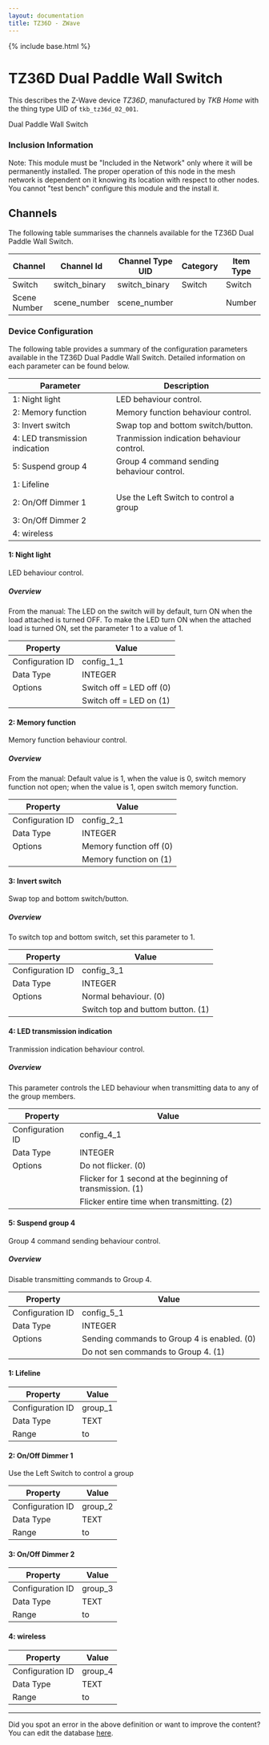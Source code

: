 ```yaml
---
layout: documentation
title: TZ36D - ZWave
---
```


{% include base.html %}

# TZ36D Dual Paddle Wall Switch

This describes the Z-Wave device *TZ36D*, manufactured by *TKB Home* with the thing type UID of ```tkb_tz36d_02_001```. 

Dual Paddle Wall Switch  


### Inclusion Information 

Note: This module must be "Included in the Network" only where it will be permanently installed. The proper operation of this node in the mesh network is dependent on it knowing its location with respect to other nodes. You cannot "test bench" configure this module and the install it.


## Channels
The following table summarises the channels available for the TZ36D Dual Paddle Wall Switch.

| Channel | Channel Id | Channel Type UID | Category | Item Type |
|---------|------------|------------------|----------|-----------|
| Switch | switch_binary | switch_binary | Switch | Switch |
| Scene Number | scene_number | scene_number |  | Number |


### Device Configuration
The following table provides a summary of the configuration parameters available in the TZ36D Dual Paddle Wall Switch.
Detailed information on each parameter can be found below.

| Parameter   | Description |
|-------------|-------------|
| 1: Night light | LED behaviour control. |
| 2: Memory function | Memory function behaviour control. |
| 3: Invert switch | Swap top and bottom switch/button. |
| 4: LED transmission indication | Tranmission indication behaviour control. |
| 5: Suspend group 4 | Group 4 command sending behaviour control. |
| 1: Lifeline |  |
| 2: On/Off Dimmer 1 | Use the Left Switch to control a group |
| 3: On/Off Dimmer 2 |  |
| 4: wireless |  |


#### 1: Night light

LED behaviour control.  


##### Overview 

From the manual: The LED on the switch will by default, turn ON when the load attached is turned OFF. To make the LED turn ON when the attached load is turned ON, set the parameter 1 to a value of 1.


| Property         | Value    |
|------------------|----------|
| Configuration ID | config_1_1 |
| Data Type        | INTEGER || Default Value | 1 |
| Options | Switch off &#x3D; LED off (0) |
|  | Switch off &#x3D; LED on (1) |


#### 2: Memory function

Memory function behaviour control.  


##### Overview 

From the manual: Default value is 1, when the value is 0, switch memory function not open; when the value is 1, open switch memory function.


| Property         | Value    |
|------------------|----------|
| Configuration ID | config_2_1 |
| Data Type        | INTEGER || Default Value | 1 |
| Options | Memory function off (0) |
|  | Memory function on (1) |


#### 3: Invert switch

Swap top and bottom switch/button.  


##### Overview 

To switch top and bottom switch, set this parameter to 1.


| Property         | Value    |
|------------------|----------|
| Configuration ID | config_3_1 |
| Data Type        | INTEGER || Default Value | 0 |
| Options | Normal behaviour. (0) |
|  | Switch top and buttom button. (1) |


#### 4: LED transmission indication

Tranmission indication behaviour control.  


##### Overview 

This parameter controls the LED behaviour when transmitting data to any of the group members.


| Property         | Value    |
|------------------|----------|
| Configuration ID | config_4_1 |
| Data Type        | INTEGER || Default Value | 1 |
| Options | Do not flicker. (0) |
|  | Flicker for 1 second at the beginning of transmission. (1) |
|  | Flicker entire time when transmitting. (2) |


#### 5: Suspend group 4

Group 4 command sending behaviour control.  


##### Overview 

Disable transmitting commands to Group 4.


| Property         | Value    |
|------------------|----------|
| Configuration ID | config_5_1 |
| Data Type        | INTEGER || Default Value | 0 |
| Options | Sending commands to Group 4 is enabled. (0) |
|  | Do not sen commands to Group 4. (1) |


#### 1: Lifeline


| Property         | Value    |
|------------------|----------|
| Configuration ID | group_1 |
| Data Type        | TEXT |
| Range |  to  |


#### 2: On/Off Dimmer 1

Use the Left Switch to control a group


| Property         | Value    |
|------------------|----------|
| Configuration ID | group_2 |
| Data Type        | TEXT |
| Range |  to  |


#### 3: On/Off Dimmer 2


| Property         | Value    |
|------------------|----------|
| Configuration ID | group_3 |
| Data Type        | TEXT |
| Range |  to  |


#### 4: wireless


| Property         | Value    |
|------------------|----------|
| Configuration ID | group_4 |
| Data Type        | TEXT |
| Range |  to  |


---

Did you spot an error in the above definition or want to improve the content?
You can edit the database [here](http://www.cd-jackson.com/index.php/zwave/zwave-device-database/zwave-device-list/devicesummary/605).
